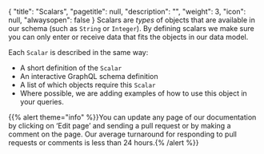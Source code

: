 {
  "title": "Scalars",
  "pagetitle": null,
  "description": "",
  "weight": 3,
  "icon": null,
  "alwaysopen": false
}
Scalars are _types_ of objects that are available in our schema (such as `String` or `Integer`). By defining scalars we make sure you can only enter or receive data that fits the objects in our data model.

Each `Scalar` is described in the same way:
- A short definition of the `Scalar`
- An interactive GraphQL schema definition
- A list of which objects require this `Scalar`
- Where possible, we are adding examples of how to use this object in your queries.

{{% alert theme="info" %}}You can update any page of our documentation by clicking on ‘Edit page’ and sending a pull request or by making a comment on the page. Our average turnaround for responding to pull requests or comments is less than 24 hours.{% /alert %}}
